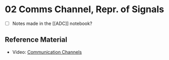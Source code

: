 # 02 Comms Channel, Repr. of Signals
* [ ] Notes made in the [[ADC]] notebook?
 
 ## Reference Material
- Video: [Communication Channels](https://drive.google.com/file/d/1v3XTdb2Hq-g1OyGWVnigVzeuVo847Ycv/view?usp=sharing)
